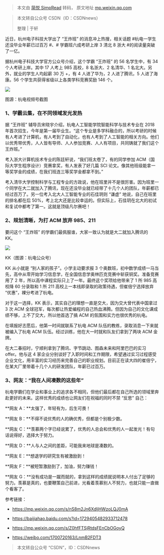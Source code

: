 > 本文由 [简悦 SimpRead](http://ksria.com/simpread/) 转码， 原文地址 [mp.weixin.qq.com](https://mp.weixin.qq.com/s?__biz=MzI2OTQxMTM4OQ==&mid=2247521997&idx=1&sn=8ea332d3fbadfb070b98b05cc5c6b18b&chksm=eae2639fdd95ea8960786230fc6a13c28cd55fa16c280ce7870744084389740bf64848a35bd1&mpshare=1&scene=1&srcid=0424PwY6m9fAR6lPR9GbVh1a&sharer_sharetime=1650766016729&sharer_shareid=8a467675e94cd5b11b6640b7770d6cc6#rd)

> 本文转自公众号 CSDN（ID：CSDNnews）
> 
> 整理 | 于轩 

近日，杭州电子科技大学出了 “王炸班” 的消息冲上热搜，相关话题 #杭电一学生还没毕业年薪已过百万 #、# 学霸班六成考研上岸 3 清北 8 浙大 #的阅读量突破了一亿。

据杭州电子科技大学官方公众号介绍，这个学霸 “王炸班” 的 56 名学生中，有 34 个人考研上岸。其中 17 人考上 985 高校，8 名浙大、2 名清华、1 名北大。另外，就业的学生人均起薪 30 万 +，有 4 人进了华为，2 人进了腾讯，5 人进了海康。56 个学生共获得省级以上各类学科竞赛奖励 146 个。

![](https://mmbiz.qpic.cn/mmbiz_png/Pn4Sm0RsAuj7FV28Cus8DKDkAnmjJsYNB87mSHQQLzSbicVlVJib5T7BfcenQcqMlRAzb3Wqdsz6yDThr6AZ6tibg/640?wx_fmt=png)

图源：杭电视频号截图

### 1、学霸云集，在不同领域发光发热

据 “王炸班” 辅导员宋晓宇介绍，杭电人工智能学院智能科学与技术专业在 2018 年首次招生，今年是第一届毕业生。“这个专业是多学科融合的，所以考研的时候有人考进了计算机，有人考到了自动化，也有人考到了人工智能的相关方向。他们以优秀带优秀，人人皆有导师、人人参加竞赛、人人有项目，共同铸就了我们这个王炸班。”

考入浙大计算机技术专业的陈廷轩说，“我们班太卷了，有的同学参加 ACM（国际大学生程序设计）竞赛拿奖，有人发表了好几篇 SCI 论文。像其他班级能拿一等奖学金的成绩，在我们班连三等奖学金都拿不到。”

考入清华大学控制科学与工程专业的方政说，他在班里并不是很厉害。因为班里一个同学在大二就加入了腾讯，现在还没毕业就已经带了十几个人的团队，年薪都已经过百万了。另一位考入北大人工智能专业的石佳玥则 “谦虚” 地说，自己在班里的排名都在后 50%，考上北大还是比较幸运的。但实际上，石佳玥在北大的初试和复试中都考了第一。这就是顶级凡尔赛吧！

### 2、规划清晰，为打 ACM 放弃 985、211

要问这个 “王炸班” 的学霸们最佩服谁，大家一致认为就是大二就加入腾讯的 KK。

![](https://mmbiz.qpic.cn/mmbiz_png/Pn4Sm0RsAuj7FV28Cus8DKDkAnmjJsYNUePyPdnZgkwnpEWGNDe5lQtdVgLVDHUq6a4ibhpZgSIqEVq66trUuvA/640?wx_fmt=png)

KK（图源：杭电公众号）

KK 从小就是 “别人家的孩子”。小学主动要求报 3 个奥数班，初中数学成绩一马当先，高中从零开始学习信息学，在全国信息学奥林匹克竞赛中斩获铜奖。准备竞赛用了 2 年，所以高中课程实际只上了一年。最终这个奖项给他带来了 1 所 985 高校降 60 分录取和 1 所 211 高校上一本线即录取的政策待遇，但崔倍宁选择放弃 “优惠”，裸分考进了杭电。

对于这一选择，KK 表示，其实自己的理想一直是交大，因为交大曾代表中国拿过 3 次 ACM 全球冠军，每次都让热爱编程的自己热血沸腾。但因为自己的文化课成绩不够，上不了交大，所以他首选了搞 ACM 的氛围和实力也很优秀的杭电。

在填报好志愿后，他第一时间就联系了杭电 ACM 队伍的教练，录取消息一下来就被编入了杭电 ACM 队伍。经过训练，他在大一时就和队友们拿到了两块 ACM 金牌。

在大二春招时，宁顺利拿到了腾讯、字节跳动、图森未来和阿里巴巴的实习 offer。他与这 4 家企业分别谈好了入职时间和工作期限，希望通过实习过程感受企业文化，用丰富的实习经历来完善自己的职业规划。目前正在读大四的崔倍宁，在某大厂里带着十几个人的研发团队，年薪已过百万。

### 3、网友：“我在人间凑数的这些年”

杭电学霸们在学业和事业上的追求各不相同，但他们最后都在自己所选的领域里奔赴更好的未来。这样优秀的成绩也让网友们在祝福的同时不禁 “反思” 自己：

**网友 A：**太强了，年轻有为，后生可畏！

**网友 B：**不得不说优秀的人的确优秀，但都是个别极少数。

**网友 C：**羡慕两个字已经说累了，优秀的人总会和优秀的人一起发光！有句话说得好，选择大于努力。

**网友 D：**人与人之间的差距，可能我来地球是凑数的。

**网友 E：**想退学的研究生有被激励到！

**网友 F：**被短暂激励到了，加油，努力赚钱！

**网友 G：**没有成功是一蹴而就的，拿到这样的成绩就说明本人付出了足够的努力。羡慕是真的，也要鞭策自己前进，光看着羡慕别人不努力，也就只能一直做个看客了。

参考链接：

*   https://mp.weixin.qq.com/s/nS8m2Jn6XdljHWzoLQJ0mA
    
*   https://baijiahao.baidu.com/s?id=1729405482933712478
    
*   https://mp.weixin.qq.com/s/Z0hfFTSjRtdsFEnCbOGoyQ
    
*   https://weibo.com/1700720163/LnmB2FDT3
    

> 本文转自公众号 “CSDN”，ID：CSDNnews